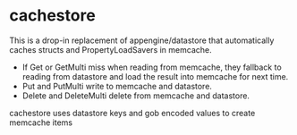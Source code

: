 cachestore
==========

This is a drop-in replacement of appengine/datastore that automatically caches structs and PropertyLoadSavers in memcache.
* If Get or GetMulti miss when reading from memcache, they fallback to reading from datastore and load the result into memcache for next time.
* Put and PutMulti write to memcache and datastore.
* Delete and DeleteMulti delete from memcache and datastore.

cachestore uses datastore keys and gob encoded values to create memcache items
